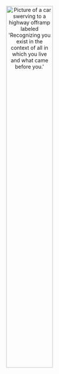 <p align="center">
<img src="https://github.com/user-attachments/assets/74afa0c1-50d1-4240-adb0-f827c0388a5d" align="center" alt="Picture of a car swerving to a highway offramp labeled 'Recognizing you exist in the context of all in which you live and what came before you.'" width="50%" />
</p>
